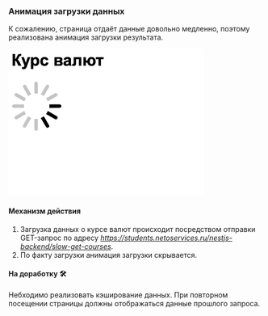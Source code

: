 ### Анимация загрузки данных

К сожалению, страница отдаёт данные довольно медленно, поэтому реализована анимация загрузки результата.

![Demo](./demo.gif)


#### Механизм действия

1. Загрузка данных о курсе валют происходит посредством отправки GET-запрос по адресу *https://students.netoservices.ru/nestjs-backend/slow-get-courses*.
2. По факту загрузки анимация загрузки скрывается.

#### На доработку 🛠

Небходимо реализовать кэширование данных. При повторном посещении страницы должны отображаться данные прошлого запроса.